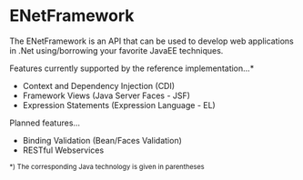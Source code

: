 # ENetFramework

The ENetFramework is an API that can be used to develop web applications in .Net using/borrowing your favorite JavaEE techniques.

Features currently supported by the reference implementation...*
* Context and Dependency Injection (CDI)
* Framework Views (Java Server Faces - JSF)
* Expression Statements (Expression Language - EL)

Planned features...
* Binding Validation (Bean/Faces Validation)
* RESTful Webservices

<sub>*) The corresponding Java technology is given in parentheses</sub>
